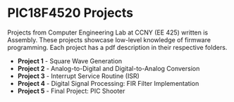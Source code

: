# PIC18F4520 Projects
Projects from Computer Engineering Lab at CCNY (EE 425) written is Assembly. These projects showcase low-level knowledge of firmware programming. Each project has a pdf description in their respective folders.

+ **Project 1** - Square Wave Generation
+ **Project 2** - Analog-to-Digital and Digital-to-Analog Conversion
+ **Project 3** - Interrupt Service Routine (ISR)
+ **Project 4** - Digital Signal Processing: FIR Filter Implementation
+ **Project 5** - Final Project: PIC Shooter
